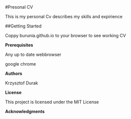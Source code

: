 #Presonal CV

This is my personal Cv describes my skills and expirience 

##Getting Started

Coppy burunia.github.io to your browser to see working CV

**Prerequisites**

Any up to date webbrowser  

google chrome

**Authors**

Krzysztof Durak

**License**

This project is licensed under the MIT License 

**Acknowledgments**


